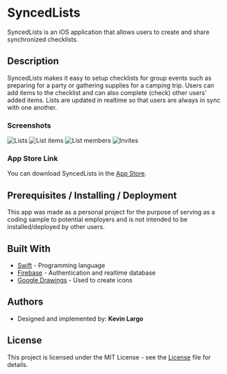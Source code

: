 # SyncedLists

SyncedLists is an iOS application that allows users to create and share synchronized checklists.

## Description

SyncedLists makes it easy to setup checklists for group events such as preparing for a party or gathering supplies for a camping trip. Users can add items to the checklist and can also complete (check) other users' added items. Lists are updated in realtime so that users are always in sync with one another.

### Screenshots
![Lists](https://krlargo.github.io/SyncedLists/Lists%20Screenshot.png)
![List items](https://krlargo.github.io/SyncedLists/Items%20Screenshot.png)
![List members](https://krlargo.github.io/SyncedLists/Members%20Screenshot.png)
![Invites](https://krlargo.github.io/SyncedLists/Invites%20Screenshot.png)

### App Store Link

You can download SyncedLists in the [App Store](https://itunes.apple.com/us/app/syncedlists/id1297076425?mt=8).

## Prerequisites / Installing / Deployment

This app was made as a personal project for the purpose of serving as a coding sample to potential employers and is not intended to be installed/deployed by other users.

## Built With

* [Swift](https://developer.apple.com/swift/) - Programming language
* [Firebase](https://firebase.google.com/) - Authentication and realtime database
* [Google Drawings](https://chrome.google.com/webstore/detail/google-drawings/mkaakpdehdafacodkgkpghoibnmamcme?hl=en-US) - Used to create icons

## Authors

* Designed and implemented by: **Kevin Largo**

## License

This project is licensed under the MIT License - see the [License](License.txt) file for details.

